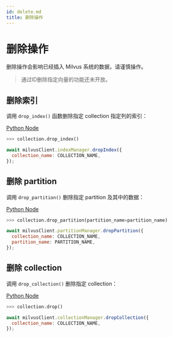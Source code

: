 ```yaml
---
id: delete.md
title: 删除操作
---
```

# 删除操作
删除操作会影响已经插入 Milvus 系统的数据，请谨慎操作。

> 通过ID删除指定向量的功能还未开放。

## 删除索引
调用 `drop_index()` 函数删除指定 collection 指定列的索引：


<div class="multipleCode">

  <a href="?python">Python </a>
  <a href="?javascript">Node</a>
</div>



```python
>>> collection.drop_index()
```

```javascript
await milvusClient.indexManager.dropIndex({
  collection_name: COLLECTION_NAME,
});
```

## 删除 partition
调用 `drop_partition()` 删除指定 partition 及其中的数据：


<div class="multipleCode">

  <a href="?python">Python </a>
  <a href="?javascript">Node</a>
</div>



```python
>>> collection.drop_partition(partition_name=partition_name)
```

```javascript
await milvusClient.partitionManager.dropPartition({
  collection_name: COLLECTION_NAME,
  partition_name: PARTITION_NAME,
});
```


## 删除 collection
调用 `drop_collection()` 删除指定 collection：


<div class="multipleCode">

  <a href="?python">Python </a>
  <a href="?javascript">Node</a>
</div>



```python
>>> collection.drop()
```

```javascript
await milvusClient.collectionManager.dropCollection({
  collection_name: COLLECTION_NAME,
});
```